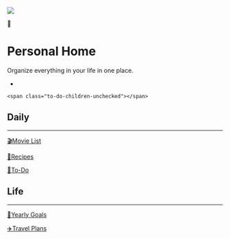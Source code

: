 <img src="https://www.notion.so/images/page-cover/met_horace_pippin.jpg" class="page-cover-image" />

<span class="icon">🏡</span>

Personal Home
=============

Organize everything in your life in one place.

-   

    <span class="to-do-children-unchecked"></span>

Daily
-----

------------------------------------------------------------------------

[<span class="icon">🎬</span>Movie List](Personal%20Home%20b69891f5cd294cec906e71d155c6cd1a/Movie%20List%20908fc06ddb5c43b5bcddb8d9b760bb56.html)

[<span class="icon">🍗</span>Recipes](Personal%20Home%20b69891f5cd294cec906e71d155c6cd1a/Recipes%206c57d645776c4fab9979b4d8b8bec66a.html)

[<span class="icon">🎒</span>To-Do](Personal%20Home%20b69891f5cd294cec906e71d155c6cd1a/To-Do%202bda9e521ccd478dbb9123cb601288e5.html)

Life
----

------------------------------------------------------------------------

[<span class="icon">🌅</span>Yearly Goals](Personal%20Home%20b69891f5cd294cec906e71d155c6cd1a/Yearly%20Goals%20cc326504ad1b47f195ed017be1558672.html)

[<span class="icon">✈️</span>Travel Plans](Personal%20Home%20b69891f5cd294cec906e71d155c6cd1a/Travel%20Plans%20cc6b0b4583d948e1afb72835089d4b11.html)

